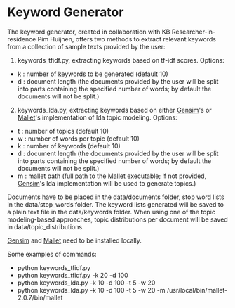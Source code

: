 Keyword Generator
=================

The keyword generator, created in collaboration with KB Researcher-in-residence Pim Huijnen, offers two methods to extract relevant keywords from a collection of sample texts provided by the user:

1) keywords_tfidf.py, extracting keywords based on tf-idf scores. Options:
 
- k : number of keywords to be generated (default 10)
- d : document length (the documents provided by the user will be split into parts containing the specified number of words; by default the documents will not be split.)
 
2) keywords_lda.py, extracting keywords based on either [Gensim](https://radimrehurek.com/gensim/)'s or [Mallet](http://mallet.cs.umass.edu)'s implementation of lda topic modeling. Options:
 
- t : number of topics (default 10)
- w : number of words per topic (default 10)
- k : number of keywords (default 10)
- d : document length (the documents provided by the user will be split into parts containing the specified number of words; by default the documents will not be split.)
- m : mallet path (full path to the [Mallet](http://mallet.cs.umass.edu) executable; if not provided, [Gensim](https://radimrehurek.com/gensim/)'s lda implementation will be used to generate topics.)

Documents have to be placed in the data/documents folder, stop word lists in the data/stop_words folder. The keyword lists generated will be saved to a plain text file in the data/keywords folder. When using one of the topic modeling-based approaches, topic distributions per document will be saved in data/topic_distributions. 

[Gensim](https://radimrehurek.com/gensim/) and [Mallet](http://mallet.cs.umass.edu) need to be installed locally.

Some examples of commands:

- python keywords_tfidf.py
- python keywords_tfidf.py -k 20 -d 100
- python keywords_lda.py -k 10 -d 100 -t 5 -w 20
- python keywords_lda.py -k 10 -d 100 -t 5 -w 20 -m /usr/local/bin/mallet-2.0.7/bin/mallet

